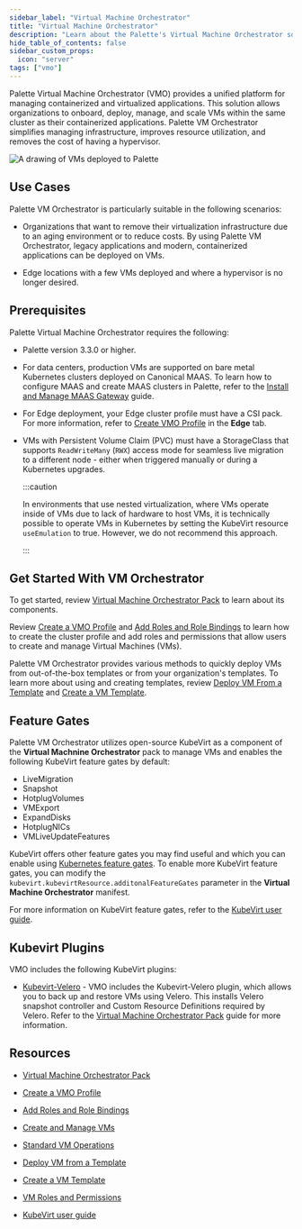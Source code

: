 ```yaml
---
sidebar_label: "Virtual Machine Orchestrator"
title: "Virtual Machine Orchestrator"
description: "Learn about the Palette's Virtual Machine Orchestrator solution for managing containerized and virtualized applications."
hide_table_of_contents: false
sidebar_custom_props: 
  icon: "server"
tags: ["vmo"]
---
```


Palette Virtual Machine Orchestrator (VMO) provides a unified platform for managing containerized and virtualized applications. This solution allows organizations to onboard, deploy, manage, and scale VMs within the same cluster as their containerized applications. Palette VM Orchestrator simplifies managing infrastructure, improves resource utilization, and removes the cost of having a hypervisor.


![A drawing of VMs deployed to Palette](/docs_vm-mangement_vmo-diagram.png)


## Use Cases

Palette VM Orchestrator is particularly suitable in the following scenarios: 

- Organizations that want to remove their virtualization infrastructure due to an aging environment or to reduce costs. By using Palette VM Orchestrator, legacy applications and modern, containerized applications can be deployed on VMs. 

- Edge locations with a few VMs deployed and where a hypervisor is no longer desired.


## Prerequisites

Palette Virtual Machine Orchestrator requires the following:

- Palette version 3.3.0 or higher.

- For data centers, production VMs are supported on bare metal Kubernetes clusters deployed on Canonical MAAS. To learn how to configure MAAS and create MAAS clusters in Palette, refer to the [Install and Manage MAAS Gateway](../clusters/data-center/maas/install-manage-maas-pcg.md) guide.

- For Edge deployment, your Edge cluster profile must have a CSI pack. For more information, refer to [Create VMO Profile](./vm-packs-profiles/create-vmo-profile.md#create-the-profile) in the **Edge** tab. 

- VMs with Persistent Volume Claim (PVC) must have a StorageClass that supports ``ReadWriteMany`` (``RWX``) access mode for seamless live migration to a different node - either when triggered manually or during a Kubernetes upgrades.

  :::caution

  In environments that use nested virtualization, where VMs operate inside of VMs due to lack of hardware to host VMs, it is technically possible to operate VMs in Kubernetes by setting the KubeVirt resource ``useEmulation`` to true. However, we do not recommend this approach.

  :::


## Get Started With VM Orchestrator

To get started, review [Virtual Machine Orchestrator Pack](vm-packs-profiles/vm-packs-profiles.md) to learn about its components. 

Review [Create a VMO Profile](vm-packs-profiles/create-vmo-profile.md) and [Add Roles and Role Bindings](vm-packs-profiles/add-roles-and-role-bindings.md) to learn how to create the cluster profile and add roles and permissions that allow users to create and manage Virtual Machines (VMs). 

Palette VM Orchestrator provides various methods to quickly deploy VMs from out-of-the-box templates or from your organization's templates. To learn more about using and creating templates, review [Deploy VM From a Template](create-manage-vm/standard-vm-operations/deploy-vm-from-template.md) and [Create a VM Template](create-manage-vm/create-vm-template.md). 


## Feature Gates

Palette VM Orchestrator utilizes open-source KubeVirt as a component of the **Virtual Machnine Orchestrator** pack to manage VMs and enables the following KubeVirt feature gates by default:

- LiveMigration
- Snapshot
- HotplugVolumes
- VMExport
- ExpandDisks
- HotplugNICs
- VMLiveUpdateFeatures


KubeVirt offers other feature gates you may find useful and which you can enable using [Kubernetes feature gates](https://kubernetes.io/docs/reference/command-line-tools-reference/feature-gates/). To enable more KubeVirt feature gates, you can modify the ``kubevirt.kubevirtResource.additonalFeatureGates`` parameter in the **Virtual Machine Orchestrator** manifest.

For more information on KubeVirt feature gates, refer to the [KubeVirt user guide](https://kubevirt.io/user-guide/operations/activating_feature_gates/).

## Kubevirt Plugins 

VMO includes the following KubeVirt plugins:

- [Kubevirt-Velero](https://github.com/kubevirt/kubevirt-velero-plugin) - VMO includes the Kubevirt-Velero plugin, which allows you to back up and restore VMs using Velero. This installs Velero snapshot controller and Custom Resource Definitions required by Velero. Refer to the [Virtual Machine Orchestrator Pack](./vm-packs-profiles/vm-packs-profiles.md) guide for more information.


## Resources

- [Virtual Machine Orchestrator Pack](vm-packs-profiles/vm-packs-profiles.md)


- [Create a VMO Profile](vm-packs-profiles/create-vmo-profile.md)


- [Add Roles and Role Bindings](vm-packs-profiles/add-roles-and-role-bindings.md)


- [Create and Manage VMs](create-manage-vm/create-manage-vm.md)


- [Standard VM Operations](create-manage-vm/standard-vm-operations/standard-vm-operations.md)


- [Deploy VM from a Template](create-manage-vm/standard-vm-operations/deploy-vm-from-template.md)


- [Create a VM Template](create-manage-vm/create-vm-template.md)


- [VM Roles and Permissions](vm-roles-permissions.md)


- [KubeVirt user guide](https://kubevirt.io/user-guide/operations/activating_feature_gates/)